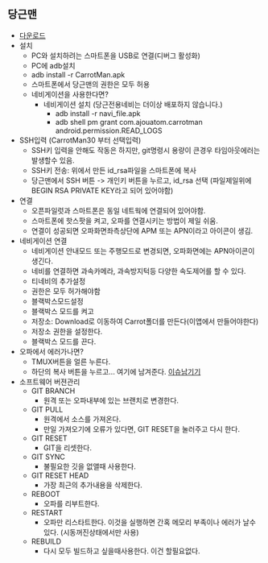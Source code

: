 당근맨
------
 * [다운로드](http://gofile.me/75fOH/FUNZrfvNv)
 * 설치
   * PC와 설치하려는 스마트폰을 USB로 연결(디버그 활성화)
   * PC에 adb설치
   * adb install -r CarrotMan.apk 
   * 스마트폰에서 당근맨의 권한은 모두 허용
   * 네비게이션을 사용한다면?
     * 네비게이션 설치 (당근전용네비는 더이상 배포하지 않습니다.)
       * adb install -r navi_file.apk
       * adb shell pm grant com.ajouatom.carrotman android.permission.READ_LOGS           
 * SSH입력 (CarrotMan30 부터 선택입력)
   * SSH키 입력을 안해도 작동은 하지만, git명령시 용량이 큰경우 타임아웃에러는 발생할수 있음.
   * SSH키 전송: 위에서 만든 id_rsa파일을 스마트폰에 복사
   * 당근맨에서 SSH 버튼 -> 개인키 버튼을 누르고, id_rsa 선택  (파일제일위에 BEGIN RSA PRIVATE KEY라고 되어 있어야함)
 * 연결
   * 오픈파일럿과 스마트폰은 동일 네트웍에 연결되어 있어야함.
   * 스마트폰에 핫스팟을 켜고, 오파를 연결시키는 방법이 제일 쉬움.
   * 연결이 성공되면 오파화면좌측상단에 APM 또는 APN이라고 아이콘이 생김.
 * 네비게이션 연결   
   * 네비게이션 안내모드 또는 주행모드로 변경되면, 오파화면에는 APN아이콘이 생긴다.
   * 네비를 연결하면 과속카메라, 과속방지턱등 다양한 속도제어를 할 수 있다.
   * 티네비의 추가설정
    * 권한은 모두 허가해야함
    * 블랙박스모드설정
     * 블랙박스 모드를 켜고
     * 저장소: Download로 이동하여 Carrot폴더를 만든다(이앱에서 만들어야한다)
     * 저장소 권한을 설정한다.
     * 블랙박스 모드를 끈다.
 * 오파에서 에러가나면?
   * TMUX버튼을 얼른 누른다.
   * 하단의 복사 버튼을 누르고... 여기에 남겨준다.  [이슈남기기](https://github.com/ajouatom/carrotpilot/issues)
 * 소프트웨어 버젼관리
   * GIT BRANCH
     * 원격 또는 오파내부에 있는 브랜치로 변경한다.
   * GIT PULL
     * 원격에서 소스를 가져온다.
     * 만일 가져오기에 오류가 있다면, GIT RESET을 눌러주고 다시 한다.
   * GIT RESET
     * GIT을 리셋한다.
   * GIT SYNC
     * 불필요한 깃을 없앨때 사용한다.
   * GIT RESET HEAD
     * 가장 최근의 추가내용을 삭제한다.
   * REBOOT
     * 오파를 리부트한다.
   * RESTART
     * 오파만 리스타트한다. 이것을 실행하면 간혹 메모리 부족이나 에러가 날수 있다. (시동꺼진상태에서만 사용)
   * REBUILD
     * 다시 모두 빌드하고 싶을때사용한다. 이건 할필요없다. 
